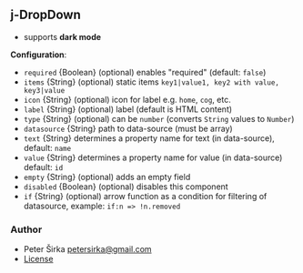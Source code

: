 ## j-DropDown

- supports __dark mode__

__Configuration__:

- `required` {Boolean} (optional) enables "required" (default: `false`)
- `items` {String} (optional) static items `key1|value1, key2 with value, key3|value`
- `icon` {String} (optional) icon for label e.g. `home`, `cog`, etc.
- `label` {String} (optional) label (default is HTML content)
- `type` {String} (optional) can be `number` (converts `String` values to `Number`)
- `datasource` {String} path to data-source (must be array)
- `text` {String} determines a property name for text (in data-source), default: `name`
- `value` {String} determines a property name for value (in data-source) default: `id`
- `empty` {String} (optional) adds an empty field
- `disabled` {Boolean} (optional) disables this component
- `if` {String} (optional) arrow function as a condition for filtering of datasource, example: `if:n => !n.removed`

### Author

- Peter Širka <petersirka@gmail.com>
- [License](https://www.totaljs.com/license/)